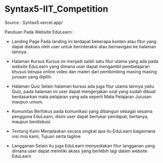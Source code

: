 # Syntax5-IIT_Competition

Source : Syntax5.vercel.app/

Panduan Pada Website EduLearn :

- Landing Page 
Pada landing ini terdapat beberapa konten atau fitur yang dapat diakses oleh user untuk berinteraksi atau bernavigasi ke halaman lainnya.

- Halaman Kursus
Kursus ini menjadi salah satu fitur utama yang ada pada website EduLearn yang dimana user dapat mengambil pembelajaran khusus berupa online video dan materi dari pembimbing masing masing jurusan yang dipilih.

- Halaman Quiz
Selain halaman kursus ada juga fitur utama lainnya yaitu Quiz, pada halaman ini user dapat mengerjakan soal yang sudah dibuat berdasarkan mata pelajaran yang ada seperti Mata Pelajaran Jurusan maupun umum.

- Komunitas
Berfokus pada komunikasi yang dibangun sebagai sesama pengguna EduLearn, disini user dapat bertukar pendapat, bertanya, maupun berdiskusi.

- Tentang Kami
Menjelaskan secara singkat apa itu EduLearn bagaimana visi misi kami, Tujuan serta tagline

- Langganan
Selain itu juga EduLearn menyediakan fitur langganan yang dimana user dapat memiliki akses yang berlebih lagi dalam website EduLearn